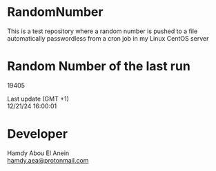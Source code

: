# RandomNumber    
This is a test repository where a random number is pushed to a file automatically passwordless from a cron job in my Linux CentOS server    
# Random Number of the last run   
19405
      
Last update (GMT +1)    
12/21/24 16:00:01
# Developer    
Hamdy Abou El Anein   
hamdy.aea@protonmail.com
